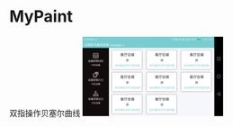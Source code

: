 # MyPaint
双指操作贝塞尔曲线
<img src="https://github.com/1559727195/condition_sytem/blob/master/Pictures/Screenshot_20190313-135210.png" width="250">
